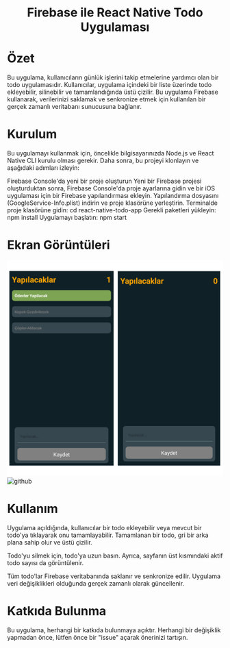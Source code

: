 <h1 align="center">Firebase ile React Native Todo Uygulaması</h1>

# Özet
Bu uygulama, kullanıcıların günlük işlerini takip etmelerine yardımcı olan bir todo uygulamasıdır. Kullanıcılar, uygulama içindeki bir liste üzerinde todo ekleyebilir, silinebilir ve tamamlandığında üstü çizilir. Bu uygulama Firebase kullanarak, 
verilerinizi saklamak ve senkronize etmek için kullanılan bir gerçek zamanlı veritabanı sunucusuna bağlanır.

# Kurulum
Bu uygulamayı kullanmak için, öncelikle bilgisayarınızda Node.js ve React Native CLI kurulu olması gerekir. Daha sonra, bu projeyi klonlayın ve aşağıdaki adımları izleyin:

Firebase Console'da yeni bir proje oluşturun
Yeni bir Firebase projesi oluşturduktan sonra, Firebase Console'da proje ayarlarına gidin ve bir iOS uygulaması için bir Firebase yapılandırması ekleyin.
Yapılandırma dosyasını (GoogleService-Info.plist) indirin ve proje klasörüne yerleştirin.
Terminalde proje klasörüne gidin: cd react-native-todo-app
Gerekli paketleri yükleyin: npm install
Uygulamayı başlatın: npm start

# Ekran Görüntüleri
![github](/assets/screen.jpg)
![github](/assets/screen1.jpg)




# Kullanım
Uygulama açıldığında, kullanıcılar bir todo ekleyebilir veya mevcut bir todo'ya tıklayarak onu tamamlayabilir. Tamamlanan bir todo, gri bir arka plana sahip olur ve üstü çizilir.

Todo'yu silmek için, todo'ya uzun basın. Ayrıca, sayfanın üst kısmındaki aktif todo sayısı da görüntülenir.

Tüm todo'lar Firebase veritabanında saklanır ve senkronize edilir. Uygulama veri değişiklikleri olduğunda gerçek zamanlı olarak güncellenir.

# Katkıda Bulunma
Bu uygulama, herhangi bir katkıda bulunmaya açıktır. Herhangi bir değişiklik yapmadan önce, lütfen önce bir "issue" açarak önerinizi tartışın.
